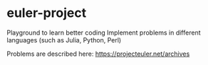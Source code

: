 # euler-project
Playground to learn better coding
Implement problems in different languages (such as Julia, Python, Perl)

Problems are described here:
https://projecteuler.net/archives
